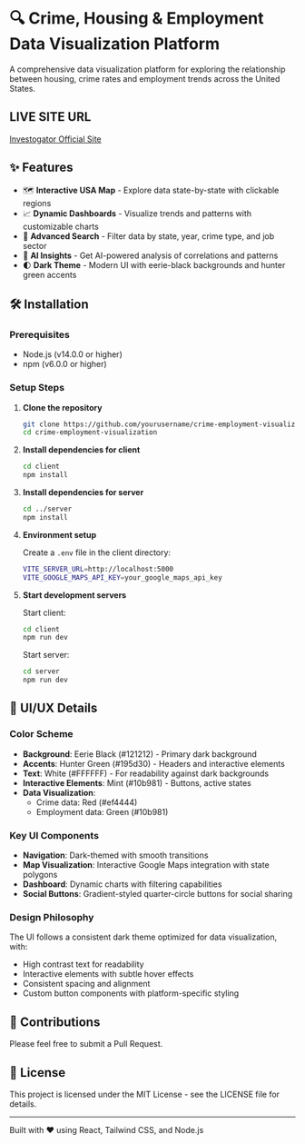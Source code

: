 # 🔍 Crime, Housing & Employment Data Visualization Platform

A comprehensive data visualization platform for exploring the relationship between housing, crime rates and employment trends across the United States.

## LIVE SITE URL

[Investogator Official Site](http://localhost:5173/map)

## ✨ Features

- 🗺️ **Interactive USA Map** - Explore data state-by-state with clickable regions
- 📈 **Dynamic Dashboards** - Visualize trends and patterns with customizable charts
- 🔎 **Advanced Search** - Filter data by state, year, crime type, and job sector
- 🤖 **AI Insights** - Get AI-powered analysis of correlations and patterns
- 🌓 **Dark Theme** - Modern UI with eerie-black backgrounds and hunter green accents

## 🛠️ Installation

### Prerequisites

- Node.js (v14.0.0 or higher)
- npm (v6.0.0 or higher)

### Setup Steps

1. **Clone the repository**

   ```bash
   git clone https://github.com/yourusername/crime-employment-visualization.git
   cd crime-employment-visualization
   ```

2. **Install dependencies for client**

   ```bash
   cd client
   npm install
   ```

3. **Install dependencies for server**

   ```bash
   cd ../server
   npm install
   ```

4. **Environment setup**

   Create a `.env` file in the client directory:

   ```bash
   VITE_SERVER_URL=http://localhost:5000
   VITE_GOOGLE_MAPS_API_KEY=your_google_maps_api_key
   ```

5. **Start development servers**

   Start client:

   ```bash
   cd client
   npm run dev
   ```

   Start server:

   ```bash
   cd server
   npm run dev
   ```

## 🎨 UI/UX Details

### Color Scheme

- **Background**: Eerie Black (#121212) - Primary dark background
- **Accents**: Hunter Green (#195d30) - Headers and interactive elements
- **Text**: White (#FFFFFF) - For readability against dark backgrounds
- **Interactive Elements**: Mint (#10b981) - Buttons, active states
- **Data Visualization**:
  - Crime data: Red (#ef4444)
  - Employment data: Green (#10b981)

### Key UI Components

- **Navigation**: Dark-themed with smooth transitions
- **Map Visualization**: Interactive Google Maps integration with state polygons
- **Dashboard**: Dynamic charts with filtering capabilities
- **Social Buttons**: Gradient-styled quarter-circle buttons for social sharing

### Design Philosophy

The UI follows a consistent dark theme optimized for data visualization, with:

- High contrast text for readability
- Interactive elements with subtle hover effects
- Consistent spacing and alignment
- Custom button components with platform-specific styling

## 🤝 Contributions

Please feel free to submit a Pull Request.

## 📝 License

This project is licensed under the MIT License - see the LICENSE file for details.

---

Built with ❤️ using React, Tailwind CSS, and Node.js
